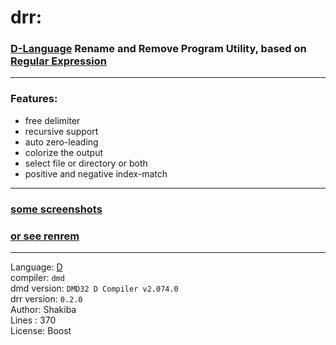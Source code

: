 

# drr:
### [D-Language](https://dlang.org)  Rename and Remove Program Utility, based on [Regular Expression](https://en.wikipedia.org/wiki/Regular_expression)

---

### Features:
- free delimiter
- recursive support
- auto zero-leading
- colorize the output
- select file or directory or both
- positive and negative index-match

---

### [some screenshots](https://github.com/k-five/drr/tree/master/screenshot)
### [or see renrem](https://github.com/k-five/renrem)

---

Language: [D](https://dlang.org)  
compiler: `dmd`  
dmd version: `DMD32 D Compiler v2.074.0`  
drr version: `0.2.0`  
Author: Shakiba  
Lines : 370  
License: Boost  